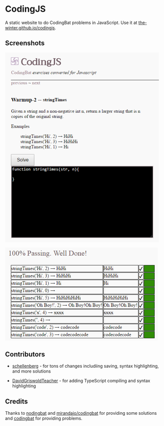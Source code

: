 # CodingJS

A static website to do CodingBat problems in JavaScript. Use it at [the-winter.github.io/codingjs]( https://the-winter.github.io/codingjs).

## Screenshots

![screenshot0](img/screenshot0.png)

![screenshot1](img/screenshot1.png)

## Contributors

- [schellenberg](https://github.com/schellenberg) - for tons of changes includiing saving, syntax highlighting, and more solutions

- [DavidGriswoldTeacher](https://github.com/DavidGriswoldTeacher) - for adding TypeScript compiling and syntax highlighting

## Credits

Thanks to [nodingbat](https://github.com/omariio/nodingbat) and [mirandaio/codingbat](https://github.com/mirandaio/codingbat) for providing some solutions and [codingbat](codingbat.com) for providing problems.

